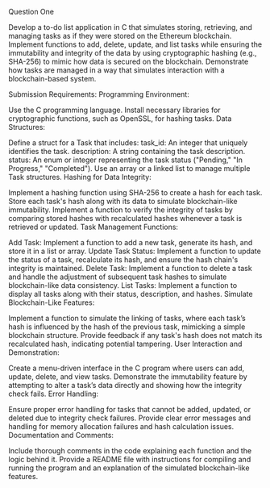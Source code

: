 Question One

Develop a to-do list application in C that simulates storing, retrieving, and managing tasks as if they were stored on the Ethereum blockchain. Implement functions to add, delete, update, and list tasks while ensuring the immutability and integrity of the data by using cryptographic hashing (e.g., SHA-256) to mimic how data is secured on the blockchain. Demonstrate how tasks are managed in a way that simulates interaction with a blockchain-based system.

Submission Requirements:
Programming Environment:

Use the C programming language.
Install necessary libraries for cryptographic functions, such as OpenSSL, for hashing tasks.
Data Structures:

Define a struct for a Task that includes:
task_id: An integer that uniquely identifies the task.
description: A string containing the task description.
status: An enum or integer representing the task status ("Pending," "In Progress," "Completed").
Use an array or a linked list to manage multiple Task structures.
Hashing for Data Integrity:

Implement a hashing function using SHA-256 to create a hash for each task.
Store each task's hash along with its data to simulate blockchain-like immutability.
Implement a function to verify the integrity of tasks by comparing stored hashes with recalculated hashes whenever a task is retrieved or updated.
Task Management Functions:

Add Task: Implement a function to add a new task, generate its hash, and store it in a list or array.
Update Task Status: Implement a function to update the status of a task, recalculate its hash, and ensure the hash chain's integrity is maintained.
Delete Task: Implement a function to delete a task and handle the adjustment of subsequent task hashes to simulate blockchain-like data consistency.
List Tasks: Implement a function to display all tasks along with their status, description, and hashes.
Simulate Blockchain-Like Features:

Implement a function to simulate the linking of tasks, where each task’s hash is influenced by the hash of the previous task, mimicking a simple blockchain structure.
Provide feedback if any task's hash does not match its recalculated hash, indicating potential tampering.
User Interaction and Demonstration:

Create a menu-driven interface in the C program where users can add, update, delete, and view tasks.
Demonstrate the immutability feature by attempting to alter a task’s data directly and showing how the integrity check fails.
Error Handling:

Ensure proper error handling for tasks that cannot be added, updated, or deleted due to integrity check failures.
Provide clear error messages and handling for memory allocation failures and hash calculation issues.
Documentation and Comments:

Include thorough comments in the code explaining each function and the logic behind it.
Provide a README file with instructions for compiling and running the program and an explanation of the simulated blockchain-like features.
